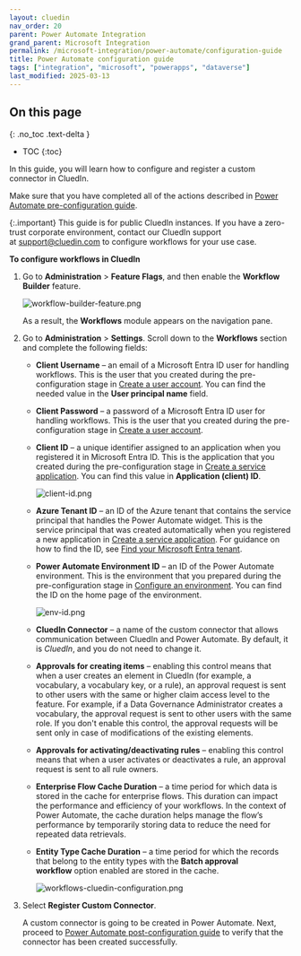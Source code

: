 ```yaml
---
layout: cluedin
nav_order: 20
parent: Power Automate Integration
grand_parent: Microsoft Integration
permalink: /microsoft-integration/power-automate/configuration-guide
title: Power Automate configuration guide
tags: ["integration", "microsoft", "powerapps", "dataverse"]
last_modified: 2025-03-13
---
```

## On this page
{: .no_toc .text-delta }
- TOC
{:toc}

In this guide, you will learn how to configure and register a custom connector in CluedIn.

Make sure that you have completed all of the actions described in [Power Automate pre-configuration guide](/microsoft-integration/power-automate/pre-configuration-guide).

{:.important}
This guide is for public CluedIn instances. If you have a zero-trust corporate environment, contact our CluedIn support at [support@cluedin.com](mailto:support@cluedin.com) to configure workflows for your use case.

**To configure workflows in CluedIn**

1. Go to **Administration** > **Feature Flags**, and then enable the **Workflow Builder** feature.

    ![workflow-builder-feature.png](../../assets/images/microsoft-integration/power-automate/workflow-builder-feature.png)

    As a result, the **Workflows** module appears on the navigation pane.

1. Go to **Administration** > **Settings**. Scroll down to the **Workflows** section and complete the following fields:

    - **Client Username** – an email of a Microsoft Entra ID user for handling workflows. This is the user that you created during the pre-configuration stage in [Create a user account](/microsoft-integration/power-automate/pre-configuration-guide#create-a-user-account). You can find the needed value in the **User principal name** field.

    - **Client Password** – a password of a Microsoft Entra ID user for handling workflows. This is the user that you created during the pre-configuration stage in [Create a user account](/microsoft-integration/power-automate/pre-configuration-guide#create-a-user-account).

    - **Client ID** – a unique identifier assigned to an application when you registered it in Microsoft Entra ID. This is the application that you created during the pre-configuration stage in [Create a service application](/microsoft-integration/power-automate/pre-configuration-guide#create-a-service-application). You can find this value in **Application (client) ID**.

        ![client-id.png](../../assets/images/microsoft-integration/power-automate/client-id.png)

    - **Azure Tenant ID** – an ID of the Azure tenant that contains the service principal that handles the Power Automate widget. This is the service principal that was created automatically when you registered a new application in [Create a service application](/microsoft-integration/power-automate/pre-configuration-guide#create-a-service-application). For guidance on how to find the ID, see [Find your Microsoft Entra tenant](https://learn.microsoft.com/en-us/azure/azure-portal/get-subscription-tenant-id#find-your-microsoft-entra-tenant).

    - **Power Automate Environment ID** – an ID of the Power Automate environment. This is the environment that you prepared during the pre-configuration stage in [Configure an environment](/microsoft-integration/power-automate/pre-configuration-guide#configure-an-environment). You can find the ID on the home page of the environment.

        ![env-id.png](../../assets/images/microsoft-integration/power-automate/env-id.png)

    - **CluedIn Connector** – a name of the custom connector that allows communication between CluedIn and Power Automate. By default, it is _CluedIn_, and you do not need to change it.

    - **Approvals for creating items** – enabling this control means that when a user creates an element in CluedIn (for example, a vocabulary, a vocabulary key, or a rule), an approval request is sent to other users with the same or higher claim access level to the feature. For example, if a Data Governance Administrator creates a vocabulary, the approval request is sent to other users with the same role. If you don't enable this control, the approval requests will be sent only in case of modifications of the existing elements.

    - **Approvals for activating/deactivating rules** – enabling this control means that when a user activates or deactivates a rule, an approval request is sent to all rule owners.

    - **Enterprise Flow Cache Duration** – a time period for which data is stored in the cache for enterprise flows. This duration can impact the performance and efficiency of your workflows. In the context of Power Automate, the cache duration helps manage the flow’s performance by temporarily storing data to reduce the need for repeated data retrievals.

    - **Entity Type Cache Duration** – a time period for which the records that belong to the entity types with the **Batch approval workflow** option enabled are stored in the cache.

        ![workflows-cluedin-configuration.png](../../assets/images/microsoft-integration/power-automate/workflows-cluedin-configuration.png)

1. Select **Register Custom Connector**.

    A custom connector is going to be created in Power Automate. Next, proceed to [Power Automate post-configuration guide](/microsoft-integration/power-automate/post-configuration-guide) to verify that the connector has been created successfully. 